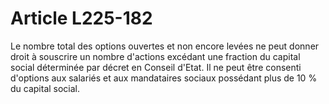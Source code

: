 # Article L225-182

Le nombre total des options ouvertes et non encore levées ne peut donner droit à souscrire un nombre d'actions excédant une fraction du capital social déterminée par décret en Conseil d'Etat.   Il ne peut être consenti d'options aux salariés et aux mandataires sociaux possédant plus de 10 % du capital social.